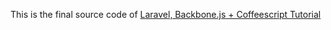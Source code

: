 This is the final source code of [Laravel, Backbone.js + Coffeescript Tutorial](http://technetlk.blogspot.com.au/2012/09/laravel-backbonejs-coffeescript.html)

